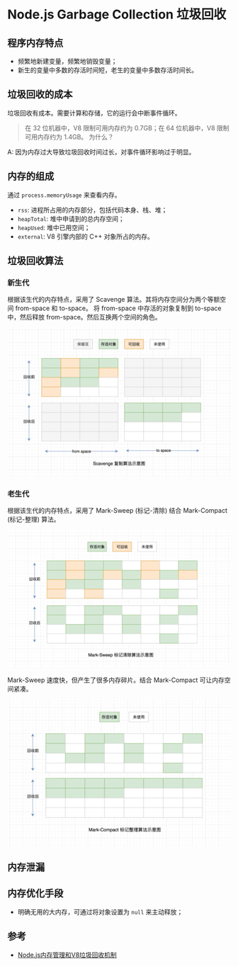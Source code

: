 # Node.js Garbage Collection 垃圾回收

## 程序内存特点

- 频繁地新建变量，频繁地销毁变量；
- 新生的变量中多数的存活时间短，老生的变量中多数存活时间长。

## 垃圾回收的成本

垃圾回收有成本。需要计算和存储，它的运行会中断事件循环。

> 在 32 位机器中，V8 限制可用内存约为 0.7GB；在 64 位机器中，V8 限制可用内存约为 1.4GB。
> 为什么？

A: 因为内存过大导致垃圾回收时间过长，对事件循环影响过于明显。

## 内存的组成

通过 `process.memoryUsage` 来查看内存。

- `rss`: 进程所占用的内存部分，包括代码本身、栈、堆；
- `heapTotal`: 堆中申请到的总内存空间；
- `heapUsed`: 堆中已用空间；
- `external`: V8 引擎内部的 C++ 对象所占的内存。

## 垃圾回收算法

### 新生代

根据该生代的内存特点，采用了 Scavenge 算法。其将内存空间分为两个等额空间 from-space 和 to-space。
将 from-space 中存活的对象复制到 to-space 中，然后释放 from-space。然后互换两个空间的角色。

![scavenge](../../images/scavenge.png)

### 老生代

根据该生代的内存特点，采用了 Mark-Sweep (标记-清除) 结合 Mark-Compact (标记-整理) 算法。

![mark-sweep](../../images/mark-sweep.png)

Mark-Sweep 速度快，但产生了很多内存碎片。结合 Mark-Compact 可让内存空间紧凑。

![mark-compact](../../images/mark-compact.png)

## 内存泄漏



## 内存优化手段

- 明确无用的大内存，可通过将对象设置为 `null` 来主动释放；

## 参考

- [Node.js内存管理和V8垃圾回收机制](https://juejin.cn/post/6844903878928891911)
